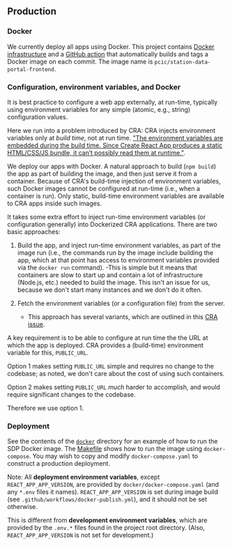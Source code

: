 ## Production

### Docker

We currently deploy all apps using Docker. 
This project contains [Docker infrastructure](docker) and a 
[GitHub action](.github/workflows/docker-publish.yml) that automatically 
builds and tags a Docker image on each commit. The image name is
`pcic/station-data-portal-frontend`.

### Configuration, environment variables, and Docker

It is best practice to configure a web app externally, at run-time, 
typically using environment variables for any simple (atomic, e.g., 
string) configuration values.

Here we run into a problem introduced by CRA:
CRA injects environment variables only at _build time_, not at run time.
["The environment variables are embedded during the build time. Since Create React App produces a static
HTML/CSS/JS bundle, it can’t possibly read them at runtime."](https://facebook.github.io/create-react-app/docs/adding-custom-environment-variables).

We deploy our apps with Docker. A natural approach to build (`npm build`) 
the app as part of building the image, and then just serve it from a 
container. Because of CRA's build-time injection of environment 
variables, such Docker images cannot be configured at run-time (i.e.,
when a container is run). Only static, build-time environment variables 
are available to CRA apps inside such images.

It takes some extra effort to inject run-time environment variables (or 
configuration generally) into Dockerized CRA applications. There are 
two basic approaches:

1. Build the app, and inject run-time environment variables, as part of 
   the image run (i.e., the commands run by the image include building 
   the app, which at that point has access to environment variables 
   provided via the `docker run` command).
   -This is simple but it means that containers are slow to start up 
   and contain a lot of infrastructure (Node.js, etc.) needed to build 
   the image. This isn't an issue for us, because we don't start many 
   instances and we don't do it often.

2. Fetch the environment variables (or a configuration file) from the server.
    - This approach has several variants, which are outlined in this
      [CRA issue](https://github.com/facebook/create-react-app/issues/2353).

A key requirement is to be able to configure at run time the the URL at 
which the app is deployed. CRA provides a (build-time) environment 
variable for this, `PUBLIC_URL`.

Option 1 makes setting `PUBLIC_URL` simple and requires no change to the codebase;
as noted, we don't care about the cost of using such containers.

Option 2 makes setting `PUBLIC_URL` _much_ harder to accomplish, and
would require significant changes to the codebase.

Therefore we use option 1.

### Deployment

See the contents of the [`docker`](docker) directory for an example of how
to run the SDP Docker image. The [Makefile](Makefile) shows how to run the
image using `docker-compose`. You may wish to copy and modify
`docker-compose.yaml` to construct a production deployment.

Note: All **deployment environment variables**, except `REACT_APP_APP_VERSION`,
are provided by `docker/docker-compose.yaml` (and any `*.env` files it 
names). `REACT_APP_APP_VERSION` is set during image build (see 
`.github/workflows/docker-publish.yml`), and it should not be set 
otherwise.

This is different from **development environment variables**, which are 
provided by the `.env.*` files found in the project root directory.
(Also, `REACT_APP_APP_VERSION` is not set for development.)
